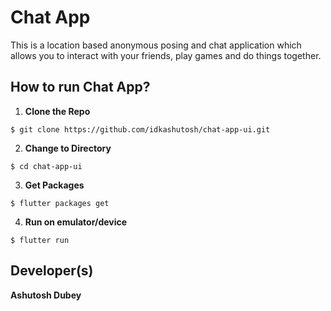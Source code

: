 # Chat App
This is a location based anonymous posing and chat application which allows you to interact with your friends, play games and do things together.

## How to run Chat App?
1. **Clone the Repo**
```
$ git clone https://github.com/idkashutosh/chat-app-ui.git
```

2. **Change to Directory**
```
$ cd chat-app-ui
```

3. **Get Packages**
```
$ flutter packages get
```

4. **Run on emulator/device**
```
$ flutter run
```

## Developer(s)
**Ashutosh Dubey**
